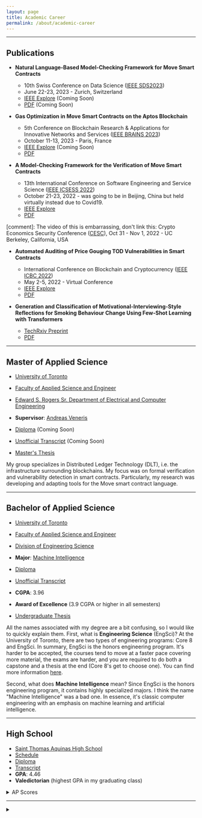 ```yaml
---
layout: page
title: Academic Career
permalink: /about/academic-career
---
```


---

## Publications 

* **Natural Language-Based Model-Checking Framework for Move Smart Contracts**
    * 10th Swiss Conference on Data Science (<a href="https://sds2023.ch/" target="_blank">IEEE SDS2023</a>)
    * June 22-23, 2023 - Zurich, Switzerland
    * <a href="" target="_blank">IEEE Explore</a> (Coming Soon)
    * <a href="" target="_blank">PDF</a> (Coming Soon)

* **Gas Optimization in Move Smart Contracts on the Aptos Blockchain**
    * 5th Conference on Blockchain Research & Applications for Innovative Networks and Services (<a href="https://brains.dnac.org/" target="_blank">IEEE BRAINS 2023</a>)
    * October 11-13, 2023 - Paris, France
    * <a href="" target="_blank">IEEE Explore</a> (Coming Soon)
    * <a href="/files/writing/Gas.pdf" target="_blank">PDF</a>

* **A Model-Checking Framework for the Verification of Move Smart Contracts**
    * 13th International Conference on Software Engineering and Service Science (<a href="http://www.icsess.org/index.html" target="_blank">IEEE ICSESS 2022</a>)
    * October 21-23, 2022 - was going to be in Beijing, China but held virtually instead due to Covid19.
    * <a href="https://ieeexplore.ieee.org/abstract/document/9930214" target="_blank">IEEE Explore</a>
    * <a href="/files/writing/VeriMove.pdf" target="_blank">PDF</a>

[comment]: The video of this is embarrassing, don't link this: Crypto Economics Security Conference (<a href="https://cesc.io/" target="_blank">CESC</a>), Oct 31 - Nov 1, 2022 - UC Berkeley, California, USA 

* **Automated Auditing of Price Gouging TOD Vulnerabilities in Smart Contracts**
    * International Conference on Blockchain and Cryptocurrency (<a href="https://icbc2022.ieee-icbc.org/" target="_blank">IEEE ICBC 2022</a>)
    * May 2-5, 2022 - Virtual Conference
    * <a href="https://ieeexplore.ieee.org/abstract/document/9805509" target="_blank">IEEE Explore</a>
    * <a href="/files/writing/TOD.pdf" target="_blank">PDF</a>

* **Generation and Classification of Motivational-Interviewing-Style Reflections for Smoking Behaviour Change Using Few-Shot Learning with Transformers**
    * <a href="https://doi.org/10.36227/techrxiv.20029880.v1" target="_blank">TechRxiv Preprint</a>
    * <a href="/files/writing/Reflections.pdf" target="_blank">PDF</a>

---

## Master of Applied Science
* <a href="https://www.utoronto.ca/" target="_blank">University of Toronto</a>
* <a href="https://www.engineering.utoronto.ca/about/" target="_blank">Faculty of Applied Science and Engineer</a>
* <a href="https://www.sgs.utoronto.ca/programs/electrical-and-computer-engineering/" target="_blank">Edward S. Rogers Sr. Department of Electrical and Computer Engineering</a>
* **Supervisor**: <a href="https://www.eecg.utoronto.ca/~veneris/AndreasVeneris.htm" target="_blank">Andreas Veneris</a>

* <a href="/files/school/Masters Deploma.pdf" target="_blank">Diploma</a> (Coming Soon)
* <a href="/files/school/Masters Academic History.pdf" target="_blank">Unofficial Transcript</a> (Coming Soon)

* <a href="/files/writing/Masters Thesis.pdf" target="_blank">Master's Thesis</a>

My group specializes in Distributed Ledger Technology (DLT), i.e. the infrastructure surrounding blockchains. My focus was on formal verification and vulnerability detection in smart contracts. Particularly, my research was developing and adapting tools for the Move smart contract language.

---

## Bachelor of Applied Science

* <a href="https://www.utoronto.ca/" target="_blank">University of Toronto</a>
* <a href="https://www.engineering.utoronto.ca/about/" target="_blank">Faculty of Applied Science and Engineer</a>
* <a href="https://engsci.utoronto.ca/program/what-is-engsci/" target="_blank">Division of Engineering Science</a>
* **Major**: <a href="https://engsci.utoronto.ca/program/majors/machine-intelligence/" target="_blank">Machine Intelligence</a>

* <a href="/files/school/Undergraduate Diploma.pdf" target="_blank">Diploma</a>
* <a href="/files/school/Undergraduate Academic History.pdf" target="_blank">Unofficial Transcript</a>
* **CGPA**: 3.96
* **Award of Excellence** (3.9 CGPA or higher in all semesters)

* <a href="/files/writing/Undergraduate Thesis.pdf" target="_blank">Undergraduate Thesis</a>

All the names associated with my degree are a bit confusing, so I would like to quickly explain them. First, what is **Engineering Science** (EngSci)? At the University of Toronto, there are two types of engineering programs: Core 8 and EngSci. In summary, EngSci is the honors engineering program. It's harder to be accepted, the courses tend to move at a faster pace covering more material, the exams are harder, and you are required to do both a capstone and a thesis at the end (Core 8's get to choose one). You can find more information <a href="https://discover.engineering.utoronto.ca/programs/engineering-programs/" target="_blank">here</a>.

Second, what does **Machine Intelligence** mean? Since EngSci is the honors engineering program, it contains highly specialized majors. I think the name "Machine Intelligence" was a bad one. In essence, it's classic computer engineering with an emphasis on machine learning and artificial intelligence. 


---

## High School

* <a href="https://www.stalux.org/about/" target="_blank">Saint Thomas Aquinas High School</a>
* <a href="/files/school/High School Schedule.pdf" target="_blank">Schedule</a>
* <a href="/files/school/High School Diploma.pdf" target="_blank">Diploma</a>
* <a href="/files/school/High School Transcript.pdf" target="_blank">Transcript</a>
* **GPA**: 4.46
* **Valedictorian** (highest GPA in my graduating class)


<details>
<summary>AP Scores</summary>
<ul>
    <li>Biology - 4</li>
    <li>Calculus AB - 5</li>
    <li>Calculus BC - 5</li>
    <li>Chemistry - 4</li>
    <li>Physics C: Electricity and Magnetism - 5</li>
    <li>Physics C: Mechanics - 5</li>
    <li>Statistics - 4</li>
    <li>United States Government and Politics - 5</li>
    <li>United States History - 5</li>
</ul>
</details>

---

<details>
<summary></summary>

<h2>Middle School</h2>

<ul>
  <li><a href="https://dms.dover.k12.nh.us/" target="_blank">Dover Middle School</a></li>
  <li><a href="/files/school/Middle School Diploma.pdf" target="_blank">Diploma</a></li>
</ul> 

</details>